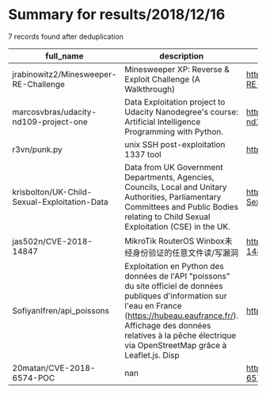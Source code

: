 
# Summary for results/2018/12/16
    
7 records found after deduplication

| full_name | description | html_url | matched_list | matched_count | pushed_at | size | stargazers_count | language | forks_count |
|----------------------------------------------|------------------------------------------------------------------------------------------------------------------------------------------------------------------------------------------------------------------------------------------------------------------|-----------------------------------------------------------------|----------------------|-----------------|---------------------------|--------|--------------------|------------|---------------|
| jrabinowitz2/Minesweeper-RE-Challenge | Minesweeper XP: Reverse & Exploit Challenge (A Walkthrough) | https://github.com/jrabinowitz2/Minesweeper-RE-Challenge | ['exploit'] | 1 | 2018-12-16 05:03:35+00:00 | 372 | 0 | | 0 |
| marcosvbras/udacity-nd109-project-one | Data Exploitation project to Udacity Nanodegree's course: Artificial Intelligence Programming with Python. | https://github.com/marcosvbras/udacity-nd109-project-one | ['exploit'] | 1 | 2018-12-16 23:12:11+00:00 | 26729 | 1 | Python | 0 |
| r3vn/punk.py | unix SSH post-exploitation 1337 tool | https://github.com/r3vn/punk.py | ['exploit'] | 1 | 2018-12-16 02:46:28+00:00 | 32 | 114 | Python | 31 |
| krisbolton/UK-Child-Sexual-Exploitation-Data | Data from UK Government Departments, Agencies, Councils, Local and Unitary Authorities, Parliamentary Committees and Public Bodies relating to Child Sexual Exploitation (CSE) in the UK. | https://github.com/krisbolton/UK-Child-Sexual-Exploitation-Data | ['exploit'] | 1 | 2018-12-16 22:21:32+00:00 | 747 | 0 | | 0 |
| jas502n/CVE-2018-14847 | MikroTik RouterOS Winbox未经身份验证的任意文件读/写漏洞 | https://github.com/jas502n/CVE-2018-14847 | ['cve-2'] | 1 | 2018-12-16 04:15:01+00:00 | 272 | 18 | Python | 8 |
| SofiyanIfren/api_poissons | Exploitation en Python des données de l'API "poissons" du site officiel de données publiques d'information sur l'eau en France (https://hubeau.eaufrance.fr/). Affichage des données relatives à la pêche électrique via OpenStreetMap grâce à Leaflet.js. Disp | https://github.com/SofiyanIfren/api_poissons | ['exploit'] | 1 | 2018-12-16 14:03:12+00:00 | 679 | 0 | JavaScript | 0 |
| 20matan/CVE-2018-6574-POC | nan | https://github.com/20matan/CVE-2018-6574-POC | ['cve poc', 'cve-2'] | 2 | 2018-12-16 22:02:48+00:00 | 3 | 0 | Go | 0 |
